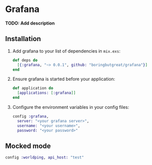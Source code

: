 # Grafana

**TODO: Add description**

## Installation

  1. Add grafana to your list of dependencies in `mix.exs`:
     ```elixir
     def deps do
       [{:grafana, "~> 0.0.1", github: "boringbutgreat/grafana"}]
     end
     ```

  2. Ensure grafana is started before your application:
     ```elixir
     def application do
       [applications: [:grafana]]
     end
     ```

  3. Configure the environment variables in your config files:
     ```elixir
     config :grafana,
       server: "<your grafana server>",
       username: "<your username>",
       password: "<your password>"
     ```

## Mocked mode
  ```elixir
  config :worldping, api_host: "test"
  ```
